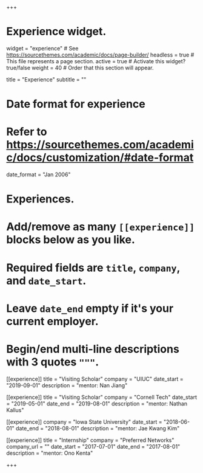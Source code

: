 +++
# Experience widget.
widget = "experience"  # See https://sourcethemes.com/academic/docs/page-builder/
headless = true  # This file represents a page section.
active = true  # Activate this widget? true/false
weight = 40  # Order that this section will appear.

title = "Experience"
subtitle = ""

# Date format for experience
#   Refer to https://sourcethemes.com/academic/docs/customization/#date-format
date_format = "Jan 2006"

# Experiences.
#   Add/remove as many `[[experience]]` blocks below as you like.
#   Required fields are `title`, `company`, and `date_start`.
#   Leave `date_end` empty if it's your current employer.
#   Begin/end multi-line descriptions with 3 quotes `"""`.

[[experience]]
  title = "Visiting Scholar"
  company = "UIUC"
  date_start = "2019-09-01"
  description = "mentor: Nan Jiang"
  
[[experience]]
  title = "Visiting Scholar"
  company = "Cornell Tech"
  date_start = "2019-05-01"
  date_end = "2019-08-01"
  description = "mentor: Nathan Kallus"
  
[[experience]]
  company = "Iowa State University"
  date_start = "2018-06-01"
  date_end = "2018-08-01"
  description = "mentor: Jae Kwang Kim"
  
[[experience]]
  title = "Internship"
  company = "Preferred Networks"
  company_url = ""
  date_start = "2017-07-01"
  date_end = "2017-08-01"
  description = "mentor: Ono Kenta"
 

+++
